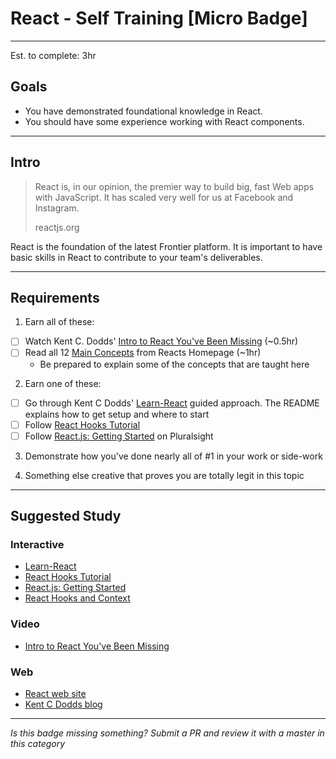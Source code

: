 # React - Self Training [Micro Badge]

-----

Est. to complete: 3hr

## Goals
- You have demonstrated foundational knowledge in React.
- You should have some experience working with React components.

-----

## Intro

>React is, in our opinion, the premier way to build big, fast Web apps with JavaScript. 
>It has scaled very well for us at Facebook and Instagram.
> 
>  reactjs.org

React is the foundation of the latest Frontier platform.  It is important to have basic skills in React 
to contribute to your team's deliverables.  

-----

## Requirements

1) Earn all of these:
- [ ] Watch Kent C. Dodds' [Intro to React You've Been Missing](https://youtu.be/SAIdyBFHfVU) (~0.5hr)
- [ ] Read all 12 [Main Concepts](https://reactjs.org/docs/hello-world.html) from Reacts Homepage (~1hr)
    - Be prepared to explain some of the concepts that are taught here
    
2) Earn one of these:
- [ ] Go through Kent C Dodds' [Learn-React](https://github.com/fs-webdev/learn-react) guided approach.
  The README explains how to get setup and where to start
- [ ] Follow [React Hooks Tutorial](https://www.freecodecamp.org/news/learn-react-hooks-by-building-a-paint-app/)
- [ ] Follow [React.js: Getting Started](https://www.pluralsight.com/courses/react-js-getting-started) on Pluralsight
  
3) Demonstrate how you've done nearly all of #1 in your work or side-work

4) Something else creative that proves you are totally legit in this topic

-----

## Suggested Study

### Interactive
- [Learn-React](https://github.com/fs-webdev/learn-react)
- [React Hooks Tutorial](https://www.freecodecamp.org/news/learn-react-hooks-by-building-a-paint-app/)
- [React.js: Getting Started](https://www.pluralsight.com/courses/react-js-getting-started)
- [React Hooks and Context](https://www.udemy.com/course/react-hooks-with-react-redux-migration/)

### Video
- [Intro to React You've Been Missing](https://youtu.be/SAIdyBFHfVU)

### Web
- [React web site](https://reactjs.org/)
- [Kent C Dodds blog](https://kentcdodds.com/)


-----

*Is this badge missing something? Submit a PR and review it with a master in this category*



